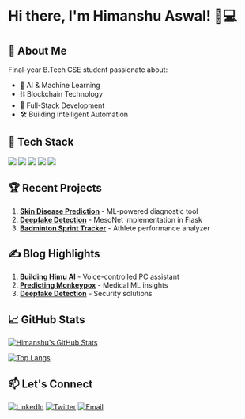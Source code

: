 # Hi there, I'm Himanshu Aswal! 👨💻


## 🚀 About Me

Final-year B.Tech CSE student passionate about:
- 🤖 AI & Machine Learning
- ⛓️ Blockchain Technology
- 🧩 Full-Stack Development
- 🛠️ Building Intelligent Automation

## 🔧 Tech Stack

![](https://img.shields.io/badge/Python-3776AB?logo=python&logoColor=white)
![](https://img.shields.io/badge/TensorFlow-FF6F00?logo=tensorflow&logoColor=white)
![](https://img.shields.io/badge/React-61DAFB?logo=react&logoColor=black)
![](https://img.shields.io/badge/Blockchain-3D3D3D?logo=hyperledger&logoColor=white)
![](https://img.shields.io/badge/Flask-000000?logo=flask&logoColor=white)

## 🏆 Recent Projects

<!-- recent_projects starts -->
1. **[Skin Disease Prediction](https://github.com/himanshu/skin_disease_prediction)** - ML-powered diagnostic tool  
2. **[Deepfake Detection](https://github.com/himanshu/deepfake-detection-client)** - MesoNet implementation in Flask  
3. **[Badminton Sprint Tracker](https://github.com/himanshu/badminton-sprint-tracker)** - Athlete performance analyzer  
<!-- recent_projects ends -->

## ✍️ Blog Highlights

<!-- blog starts -->
1. **[Building Himu AI](https://yourblog.com/himu-ai)** - Voice-controlled PC assistant  
2. **[Predicting Monkeypox](https://yourblog.com/skin-disease)** - Medical ML insights  
3. **[Deepfake Detection](https://yourblog.com/deepfake)** - Security solutions  
<!-- blog ends -->

## 📈 GitHub Stats

[![Himanshu's GitHub Stats](https://github-readme-stats.vercel.app/api?username=himanshuaswal&show_icons=true&theme=radical)](https://github.com/himanshuaswal)

[![Top Langs](https://github-readme-stats.vercel.app/api/top-langs/?username=himanshuaswal&layout=compact&theme=radical)](https://github.com/himanshuaswal)

## 📫 Let's Connect

[![LinkedIn](https://img.shields.io/badge/LinkedIn-0077B5?logo=linkedin&logoColor=white)](https://www.linkedin.com/in/himanshu-singh-aswal-093186271/)
[![Twitter](https://img.shields.io/badge/Twitter-1DA1F2?logo=twitter&logoColor=white)](https://twitter.com/himanshuaswal)
[![Email](https://img.shields.io/badge/Email-D14836?logo=gmail&logoColor=white)](mailto:aswalh0707@gmail.com)
